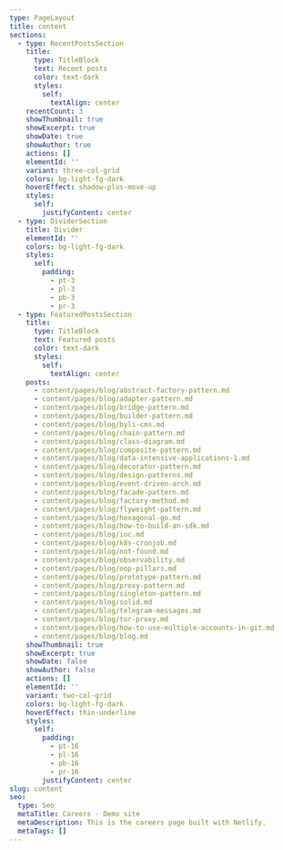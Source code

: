 ```yaml
---
type: PageLayout
title: content
sections:
  - type: RecentPostsSection
    title:
      type: TitleBlock
      text: Recent posts
      color: text-dark
      styles:
        self:
          textAlign: center
    recentCount: 3
    showThumbnail: true
    showExcerpt: true
    showDate: true
    showAuthor: true
    actions: []
    elementId: ''
    variant: three-col-grid
    colors: bg-light-fg-dark
    hoverEffect: shadow-plus-move-up
    styles:
      self:
        justifyContent: center
  - type: DividerSection
    title: Divider
    elementId: ''
    colors: bg-light-fg-dark
    styles:
      self:
        padding:
          - pt-3
          - pl-3
          - pb-3
          - pr-3
  - type: FeaturedPostsSection
    title:
      type: TitleBlock
      text: Featured posts
      color: text-dark
      styles:
        self:
          textAlign: center
    posts:
      - content/pages/blog/abstract-factory-pattern.md
      - content/pages/blog/adapter-pattern.md
      - content/pages/blog/bridge-pattern.md
      - content/pages/blog/builder-pattern.md
      - content/pages/blog/byli-cms.md
      - content/pages/blog/chain-pattern.md
      - content/pages/blog/class-diagram.md
      - content/pages/blog/composite-pattern.md
      - content/pages/blog/data-intensive-applications-1.md
      - content/pages/blog/decorator-pattern.md
      - content/pages/blog/design-patterns.md
      - content/pages/blog/event-driven-arch.md
      - content/pages/blog/facade-pattern.md
      - content/pages/blog/factory-method.md
      - content/pages/blog/flyweight-pattern.md
      - content/pages/blog/hexagonal-go.md
      - content/pages/blog/how-to-build-an-sdk.md
      - content/pages/blog/ioc.md
      - content/pages/blog/k8s-cronjob.md
      - content/pages/blog/not-found.md
      - content/pages/blog/observability.md
      - content/pages/blog/oop-pillars.md
      - content/pages/blog/prototype-pattern.md
      - content/pages/blog/proxy-pattern.md
      - content/pages/blog/singleton-pattern.md
      - content/pages/blog/solid.md
      - content/pages/blog/telegram-messages.md
      - content/pages/blog/tor-proxy.md
      - content/pages/blog/how-to-use-multiple-accounts-in-git.md
      - content/pages/blog/blog.md
    showThumbnail: true
    showExcerpt: true
    showDate: false
    showAuthor: false
    actions: []
    elementId: ''
    variant: two-col-grid
    colors: bg-light-fg-dark
    hoverEffect: thin-underline
    styles:
      self:
        padding:
          - pt-16
          - pl-16
          - pb-16
          - pr-16
        justifyContent: center
slug: content
seo:
  type: Seo
  metaTitle: Careers - Demo site
  metaDescription: This is the careers page built with Netlify.
  metaTags: []
---
```

